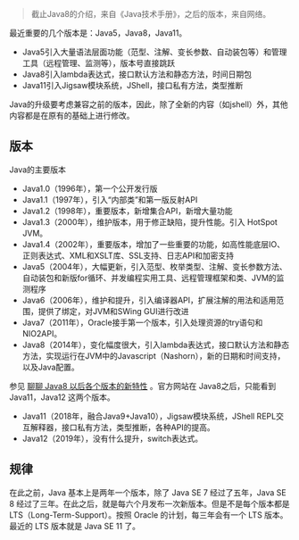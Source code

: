 > 截止Java8的介绍，来自《Java技术手册》，之后的版本，来自网络。

最近重要的几个版本是：Java5，Java8，Java11。
- Java5引入大量语法层面功能（范型、注解、变长参数、自动装包等）和管理工具（远程管理、监测等），版本号直接跳跃
- Java8引入lambda表达式，接口默认方法和静态方法，时间日期包
- Java11引入Jigsaw模块系统，JShell，接口私有方法，类型推断

Java的升级要考虑兼容之前的版本，因此，除了全新的内容（如jshell）外，其他内容都是在原有的基础上进行修改。

## 版本

Java的主要版本
- Java1.0（1996年），第一个公开发行版
- Java1.1（1997年），引入“内部类”和第一版反射API
- Java1.2（1998年），重要版本，新增集合API，新增大量功能
- Java1.3（2000年），维护版本，用于修正缺陷，提升性能。引入 HotSpot JVM。
- Java1.4（2002年），重要版本，增加了一些重要的功能，如高性能底层IO、正则表达式、XML和XSLT库、SSL支持、日志API和加密支持
- Java5（2004年），大幅更新，引入范型、枚举类型、注解、变长参数方法、自动装包和新版for循环、并发编程实用工具、远程管理框架和类、JVM的监测程序
- Java6（2006年），维护和提升，引入编译器API，扩展注解的用法和适用范围，提供了绑定，对JVM和SWing GUI进行改进
- Java7（2011年），Oracle接手第一个版本，引入处理资源的try语句和NIO2API。
- Java8（2014年），变化幅度很大，引入lambda表达式，接口默认方法和静态方法，实现运行在JVM中的Javascript（Nashorn），新的日期和时间支持，以及Java配置。

参见 [聊聊 Java8 以后各个版本的新特性](https://www.cnblogs.com/javazhiyin/p/11394448.html) 。官方网站在 Java8之后，只能看到 Java11，Java12 这两个版本。

- Java11（2018年，融合Java9+Java10），Jigsaw模块系统，JShell REPL交互解释器，接口私有方法，类型推断，各种API的提高。
- Java12（2019年），没有什么提升，switch表达式。

## 规律

在此之前，Java 基本上是两年一个版本，除了 Java SE 7 经过了五年，Java SE 8 经过了三年。在此之后，就是每六个月发布一次新版本。但是不是每个版本都是 LTS（Long-Term-Support）。按照 Oracle 的计划，每三年会有一个 LTS 版本。最近的 LTS 版本就是 Java SE 11 了。


